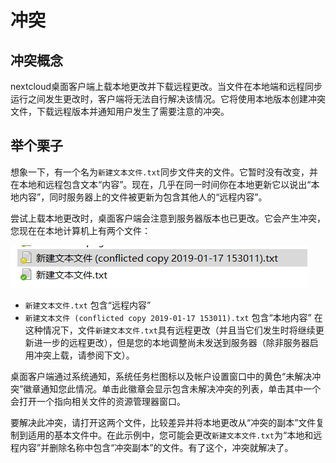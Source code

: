 # 冲突
## 冲突概念
nextcloud桌面客户端上载本地更改并下载远程更改。当文件在本地端和远程同步运行之间发生更改时，客户端将无法自行解决该情况。它将使用本地版本创建冲突文件，下载远程版本并通知用户发生了需要注意的冲突。

## 举个栗子
想象一下，有一个名为`新建文本文件.txt`同步文件夹的文件。它暂时没有改变，并在本地和远程包含文本“内容”。现在，几乎在同一时间你在本地更新它以说出“本地内容”，同时服务器上的文件被更新为包含其他人的“远程内容”。

尝试上载本地更改时，桌​​面客户端会注意到服务器版本也已更改。它会产生冲突，您现在在本地计算机上有两个文件：

![avatar](../assets/25.jpg)

* `新建文本文件.txt` 包含“远程内容”
* `新建文本文件 (conflicted copy 2019-01-17 153011).txt` 包含“本地内容”
在这种情况下，文件`新建文本文件.txt`具有远程更改（并且当它们发生时将继续更新进一步的远程更改），但是您的本地调整尚未发送到服务器（除非服务器启用冲突上载，请参阅下文）。

桌面客户端通过系统通知，系统任务栏图标以及帐户设置窗口中的黄色“未解决冲突”徽章通知您此情况。单击此徽章会显示包含未解决冲突的列表，单击其中一个会打开一个指向相关文件的资源管理器窗口。

要解决此冲突，请打开这两个文件，比较差异并将本地更改从“冲突的副本”文件复制到适用的基本文件中。在此示例中，您可能会更改`新建文本文件.txt`为“本地和远程内容”并删除名称中包含“冲突副本”的文件。有了这个，冲突就解决了。